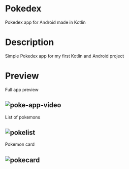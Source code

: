 # Pokedex
Pokedex app for Android made in Kotlin

# Description
Simple Pokedex app for my first Kotlin and Android project

# Preview

Full app preview

![poke-app-video](https://github.com/OutsideTheVim/pokedex/assets/70163066/96764be7-f027-40d9-98fa-06402c1b87f2)
--------------------------------------------

List of pokemons

![pokelist](https://github.com/OutsideTheVim/pokedex/assets/70163066/0c2011d1-c603-40ca-b4cc-9a8925bc6728)
--------------------------------------------

Pokemon card

![pokecard](https://github.com/OutsideTheVim/pokedex/assets/70163066/2f8ac7e3-652c-474c-80a7-a56b599494fc)
--------------------------------------------

